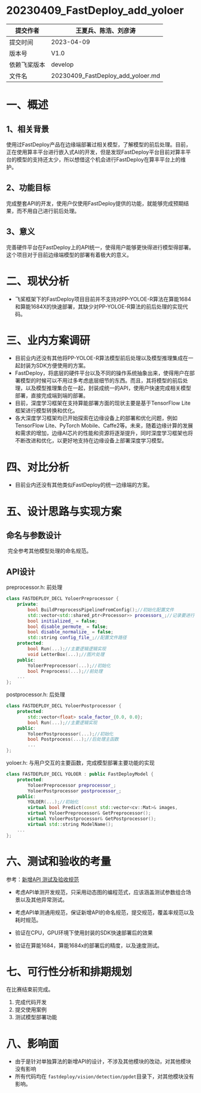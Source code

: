 # 20230409_FastDeploy_add_yoloer 

| 提交作者     | 王夏兵、陈浩、刘彦涛              |
| ------------ | --------------------------------- |
| 提交时间     | 2023-04-09                        |
| 版本号       | V1.0                              |
| 依赖飞桨版本 | develop                           |
| 文件名       | 20230409_FastDeploy_add_yoloer.md |

# 一、概述

## 1、相关背景

​	使用过FastDeploy产品在边缘端部署过相关模型，了解模型的前后处理。目前，正在使用算丰平台进行嵌入式AI的开发，但是发现FastDeploy平台目前对算丰平台的模型的支持还太少，所以想借这个机会进行FastDeploy在算丰平台上的维护。

## 2、功能目标

​	完成整套API的开发，使用户仅使用FastDeploy提供的功能，就能够完成预期结果，而不用自己进行前后处理。

## 3、意义

​	完善硬件平台在FastDeploy上的API统一，使得用户能够更快得进行模型得部署。这个项目对于目前边缘端模型的部署有着极大的意义。

# 二、现状分析

- 飞桨框架下的FastDeploy项目目前并不支持对PP-YOLOE-R算法在算能1684和算能1684X的快速部署，其缺少对PP-YOLOE-R算法的前后处理的实现代码。

# 三、业内方案调研

- 目前业内还没有其他将PP-YOLOE-R算法模型前后处理以及模型推理集成在一起封装为SDK方便使用的方案。
- FastDeploy，将底层的硬件平台以及不同的操作系统抽象出来，使得用户在部署模型的时候可以不用过多考虑底层细节的东西。而且，其将模型的前后处理，以及模型推理集合在一起，封装成统一的API，使用户快速完成相关模型部署，直接完成端到端的部署。
- 目前，深度学习框架在支持算能部署方面的现状主要是基于TensorFlow Lite框架进行模型转换和优化。
- 各大深度学习框架均已开始探索在边缘设备上的部署和优化问题，例如TensorFlow Lite、PyTorch Mobile、Caffe2等。未来，随着边缘计算的发展和需求的增加，边缘AI芯片的性能和资源将逐渐提升，同时深度学习框架也将不断改进和优化，以更好地支持在边缘设备上部署深度学习模型。

# 四、对比分析

- 目前业内还没有其他类似FastDeploy的统一边缘端的方案。

# 五、设计思路与实现方案

## 命名与参数设计

​	完全参考其他模型处理的命名规范。

## API设计

preprocessor.h: 前处理

```c++
class FASTDEPLOY_DECL YoloerPreprocessor {
    private:
        bool BuildPreprocessPipelineFromConfig();//初始化配置文件
        std::vector<std::shared_ptr<Processor>> processors_;//记录要进行哪些处理
        bool initialized_ = false;
        bool disable_permute_ = false;
        bool disable_normalize_ = false;
        std::string config_file_;//配置文件路径
  	protected:
        bool Run(...);//主要逻辑逻辑实现
        void LetterBox(...);//图片处理    
    public:
        YoloerPreprocessor(...);//初始化
        bool Preprocess(...);//前处理
	...
};
```

postprocessor.h: 后处理

```c++
class FASTDEPLOY_DECL YoloerPostprocessor {
	protected:
    	std::vector<float> scale_factor_{0.0, 0.0};
        bool Run(...);//主要逻辑实现
    public:
        YoloerPostprocessor(...);//初始化
        bool Postprocess(...);//后处理主函数
        ...
};
```

yoloer.h: 与用户交互的主要函数，完成模型部署主要功能的实现

```c++
class FASTDEPLOY_DECL YOLOER : public FastDeployModel {
	protected:
        YoloerPreprocessor preprocessor_;
        YoloerPostprocessor postprocessor_;
    public:
        YOLOER(...);//初始化
        virtual bool Predict(const std::vector<cv::Mat>& images, 					   std::vector<FaceDetectionResult>* result); //完成对输入的预测
        virtual YoloerPreprocessor& GetPreprocessor();
        virtual YoloerPostprocessor& GetPostprocessor(); 
        virtual std::string ModelName();
    ...
};
```



# 六、测试和验收的考量

参考：[新增API 测试及验收规范](https://www.paddlepaddle.org.cn/documentation/docs/zh/develop/dev_guides/api_contributing_guides/api_accpetance_criteria_cn.html)

- 考虑API单测开发规范，只采用动态图的编程范式，应该涵盖测试参数组合场景以及其他异常测试。
- 考虑API单测通用规范，保证新增API的命名规范，提交规范，覆盖率规范以及耗时规范。

- 验证在CPU，GPU环境下使用封装的SDK快速部署后的效果

- 验证在算能1684，算能1684x的部署后的精度，以及速度测试。


# 七、可行性分析和排期规划

在比赛结束前完成。

1. 完成代码开发
2. 提交使用案例
3. 测试模型部署功能

# 八、影响面

- 由于是针对单独算法的新增API的设计，不涉及其他模块的改动，对其他模块没有影响
- 所有代码均在 `fastdeploy/vision/detection/ppdet`目录下，对其他模块没有影响。
